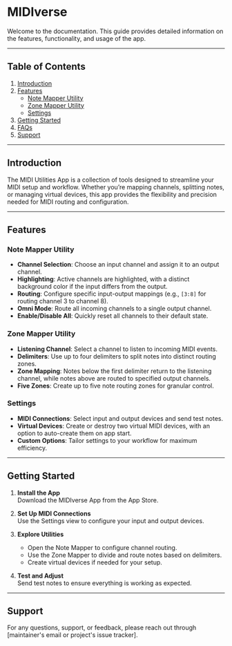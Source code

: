 # MIDIverse

Welcome to the documentation. This guide provides detailed information on the features, functionality, and usage of the app.

---

## Table of Contents  

1. [Introduction](#introduction)  
2. [Features](#features)  
   - [Note Mapper Utility](#note-mapper-utility)  
   - [Zone Mapper Utility](#zone-mapper-utility)  
   - [Settings](#settings)  
3. [Getting Started](#getting-started)  
4. [FAQs](#faqs)  
5. [Support](#support)  

---

## Introduction  

The MIDI Utilities App is a collection of tools designed to streamline your MIDI setup and workflow.
Whether you’re mapping channels, splitting notes, or managing virtual devices, this app provides the flexibility and precision needed for MIDI routing and configuration.

---

## Features  

### Note Mapper Utility  

- **Channel Selection**: Choose an input channel and assign it to an output channel.  
- **Highlighting**: Active channels are highlighted, with a distinct background color if the input differs from the output.  
- **Routing**: Configure specific input-output mappings (e.g., `[3:8]` for routing channel 3 to channel 8).  
- **Omni Mode**: Route all incoming channels to a single output channel.  
- **Enable/Disable All**: Quickly reset all channels to their default state.  

### Zone Mapper Utility  

- **Listening Channel**: Select a channel to listen to incoming MIDI events.  
- **Delimiters**: Use up to four delimiters to split notes into distinct routing zones.  
- **Zone Mapping**: Notes below the first delimiter return to the listening channel, while notes above are routed to specified output channels.  
- **Five Zones**: Create up to five note routing zones for granular control.  

### Settings  

- **MIDI Connections**: Select input and output devices and send test notes.  
- **Virtual Devices**: Create or destroy two virtual MIDI devices, with an option to auto-create them on app start.  
- **Custom Options**: Tailor settings to your workflow for maximum efficiency.

---

## Getting Started  

1. **Install the App**  
   Download the MIDIverse App from the App Store.  

2. **Set Up MIDI Connections**  
   Use the Settings view to configure your input and output devices.  

3. **Explore Utilities**  
   - Open the Note Mapper to configure channel routing.  
   - Use the Zone Mapper to divide and route notes based on delimiters.  
   - Create virtual devices if needed for your setup.  

4. **Test and Adjust**  
   Send test notes to ensure everything is working as expected.  

---

## Support  

For any questions, support, or feedback, please reach out through [maintainer's email or project's issue tracker].
